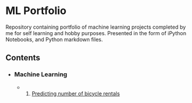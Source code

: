 # ML Portfolio

Repository containing portfolio of machine learning projects completed by me for self learning and hobby purposes. Presented in the form of iPython Notebooks, and Python markdown files.

## Contents

- ### Machine Learning

   - 1) [Predicting number of bicycle rentals](https://github.com/abarat09/ML-Portfolio/blob/46c2101a6529e2be148e2501f176934761613dcc/Microsoft%20AI%20Challenge/Bike%20Rentals.ipynb)
